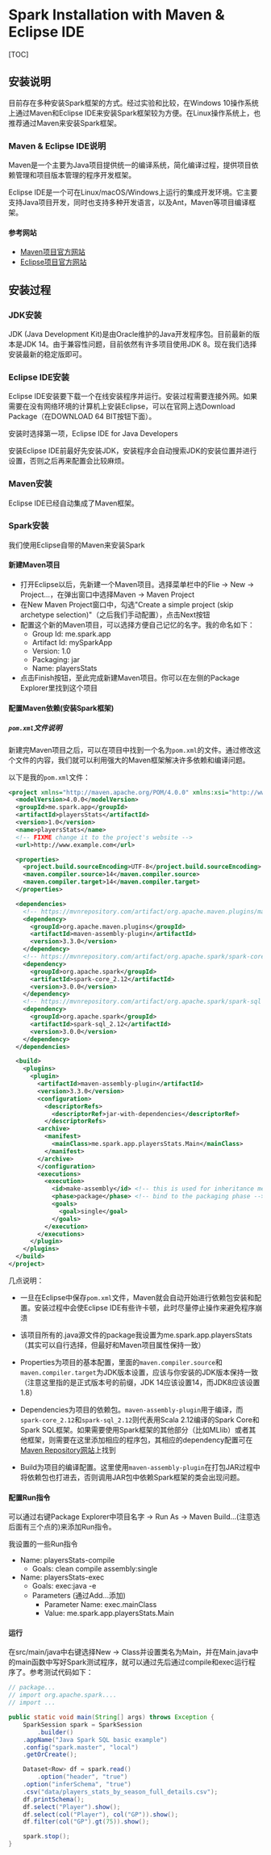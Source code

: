 # Spark Installation with Maven & Eclipse IDE

[TOC]

## 安装说明

目前存在多种安装Spark框架的方式。经过实验和比较，在Windows 10操作系统上通过Maven和Eclipse IDE来安装Spark框架较为方便。在Linux操作系统上，也推荐通过Maven来安装Spark框架。

### Maven & Eclipse IDE说明

Maven是一个主要为Java项目提供统一的编译系统，简化编译过程，提供项目依赖管理和项目版本管理的程序开发框架。

Eclipse IDE是一个可在Linux/macOS/Windows上运行的集成开发环境。它主要支持Java项目开发，同时也支持多种开发语言，以及Ant，Maven等项目编译框架。

#### 参考网站

- [Maven项目官方网站](https://maven.apache.org/index.html)
- [Eclipse项目官方网站](https://www.eclipse.org/)

## 安装过程

### JDK安装

JDK (Java Development Kit)是由Oracle维护的Java开发程序包。目前最新的版本是JDK 14。由于兼容性问题，目前依然有许多项目使用JDK 8。现在我们选择安装最新的稳定版即可。

### Eclipse IDE安装

Eclipse IDE安装要下载一个在线安装程序并运行。安装过程需要连接外网。如果需要在没有网络环境的计算机上安装Eclipse，可以在官网上选Download Package（在DOWNLOAD 64 BIT按钮下面）。

安装时选择第一项，Eclipse IDE for Java Developers

安装Eclipse IDE前最好先安装JDK，安装程序会自动搜索JDK的安装位置并进行设置，否则之后再来配置会比较麻烦。

### Maven安装

Eclipse IDE已经自动集成了Maven框架。

### Spark安装

我们使用Eclipse自带的Maven来安装Spark

#### 新建Maven项目

- 打开Eclipse以后，先新建一个Maven项目。选择菜单栏中的Flie -> New -> Project...，在弹出窗口中选择Maven -> Maven Project
- 在New Maven Project窗口中，勾选"Create a simple project (skip archetype selection)"（之后我们手动配置），点击Next按钮
- 配置这个新的Maven项目，可以选择方便自己记忆的名字。我的命名如下：
    - Group Id: me.spark.app
    - Artifact Id: mySparkApp
    - Version: 1.0
    - Packaging: jar
    - Name: playersStats
- 点击Finish按钮，至此完成新建Maven项目。你可以在左侧的Package Explorer里找到这个项目

#### 配置Maven依赖(安装Spark框架)

##### `pom.xml`文件说明
新建完Maven项目之后，可以在项目中找到一个名为`pom.xml`的文件。通过修改这个文件的内容，我们就可以利用强大的Maven框架解决许多依赖和编译问题。

以下是我的`pom.xml`文件：

```xml
<project xmlns="http://maven.apache.org/POM/4.0.0" xmlns:xsi="http://www.w3.org/2001/XMLSchema-instance" xsi:schemaLocation="http://maven.apache.org/POM/4.0.0 https://maven.apache.org/xsd/maven-4.0.0.xsd">
  <modelVersion>4.0.0</modelVersion>
  <groupId>me.spark.app</groupId>
  <artifactId>playersStats</artifactId>
  <version>1.0</version>
  <name>playersStats</name>
  <!-- FIXME change it to the project's website -->
  <url>http://www.example.com</url>

  <properties>
    <project.build.sourceEncoding>UTF-8</project.build.sourceEncoding>
    <maven.compiler.source>14</maven.compiler.source>
    <maven.compiler.target>14</maven.compiler.target>
  </properties>

  <dependencies>
    <!-- https://mvnrepository.com/artifact/org.apache.maven.plugins/maven-assembly-plugin -->
	<dependency>
      <groupId>org.apache.maven.plugins</groupId>
      <artifactId>maven-assembly-plugin</artifactId>
      <version>3.3.0</version>
    </dependency>
  	<!-- https://mvnrepository.com/artifact/org.apache.spark/spark-core -->
  	<dependency>
      <groupId>org.apache.spark</groupId>
      <artifactId>spark-core_2.12</artifactId>
      <version>3.0.0</version>
    </dependency>
    <!-- https://mvnrepository.com/artifact/org.apache.spark/spark-sql -->
	<dependency>
      <groupId>org.apache.spark</groupId>
      <artifactId>spark-sql_2.12</artifactId>
      <version>3.0.0</version>
    </dependency>
  </dependencies>

  <build>
	<plugins>
  	  <plugin>
    	<artifactId>maven-assembly-plugin</artifactId>
    	<version>3.3.0</version>
    	<configuration>
          <descriptorRefs>
            <descriptorRef>jar-with-dependencies</descriptorRef>
          </descriptorRefs>
        <archive>
          <manifest>
            <mainClass>me.spark.app.playersStats.Main</mainClass>
          </manifest>
        </archive>
        </configuration>
        <executions>
      	  <execution>
        	<id>make-assembly</id> <!-- this is used for inheritance merges -->
        	<phase>package</phase> <!-- bind to the packaging phase -->
        	<goals>
          	  <goal>single</goal>
        	</goals>
      	  </execution>
        </executions>
      </plugin>
    </plugins>
  </build>
</project>
```

几点说明：

- 一旦在Eclipse中保存`pom.xml`文件，Maven就会自动开始进行依赖包安装和配置。安装过程中会使Eclipse IDE有些许卡顿，此时尽量停止操作来避免程序崩溃

- 该项目所有的.java源文件的package我设置为me.spark.app.playersStats（其实可以自行选择，但最好和Maven项目属性保持一致）

- Properties为项目的基本配置，里面的`maven.compiler.source`和`maven.compiler.target`为JDK版本设置，应该与你安装的JDK版本保持一致（注意这里指的是正式版本号的前缀，JDK 14应该设置14，而JDK8应该设置1.8）
- Dependencies为项目的依赖包。`maven-assembly-plugin`用于编译，而`spark-core_2.12`和`spark-sql_2.12`则代表用Scala 2.12编译的Spark Core和Spark SQL框架。如果需要使用Spark框架的其他部分（比如MLlib）或者其他框架，则需要在这里添加相应的程序包，其相应的dependency配置可在[Maven Repository网站](https://mvnrepository.com/)上找到
- Build为项目的编译配置。这里使用`maven-assembly-plugin`在打包JAR过程中将依赖包也打进去，否则调用JAR包中依赖Spark框架的类会出现问题。

#### 配置Run指令

可以通过右键Package Explorer中项目名字 -> Run As -> Maven Build...(注意选后面有三个点的)来添加Run指令。

我设置的一些Run指令

- Name: playersStats-compile
    - Goals: clean compile assembly:single
- Name: playersStats-exec
    - Goals: exec:java -e
    - Parameters (通过Add...添加)
        - Parameter Name: exec.mainClass
        - Value: me.spark.app.playersStats.Main

#### 运行

在src/main/java中右键选择New -> Class并设置类名为Main，并在Main.java中的main函数中写好Spark测试程序，就可以通过先后通过compile和exec运行程序了。参考测试代码如下：

```java
// package...
// import org.apache.spark....
// import ...

public static void main(String[] args) throws Exception {
    SparkSession spark = SparkSession
        .builder()
	.appName("Java Spark SQL basic example")
	.config("spark.master", "local")
	.getOrCreate();

    Dataset<Row> df = spark.read()
        .option("header", "true")
	.option("inferSchema", "true")
	.csv("data/players_stats_by_season_full_details.csv");
    df.printSchema();
    df.select("Player").show();
    df.select(col("Player"), col("GP")).show();
    df.filter(col("GP").gt(75)).show();

    spark.stop();
}
```
